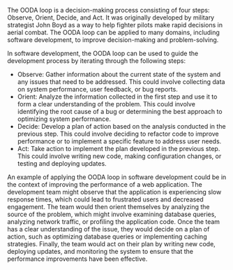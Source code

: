 The OODA loop is a decision-making process consisting of four steps: Observe, Orient, Decide, and Act. It was originally developed by military strategist John Boyd as a way to help fighter pilots make rapid decisions in aerial combat. The OODA loop can be applied to many domains, including software development, to improve decision-making and problem-solving.

In software development, the OODA loop can be used to guide the development process by iterating through the following steps:

-   Observe: Gather information about the current state of the system and any issues that need to be addressed. This could involve collecting data on system performance, user feedback, or bug reports.
-   Orient: Analyze the information collected in the first step and use it to form a clear understanding of the problem. This could involve identifying the root cause of a bug or determining the best approach to optimizing system performance.
-   Decide: Develop a plan of action based on the analysis conducted in the previous step. This could involve deciding to refactor code to improve performance or to implement a specific feature to address user needs.
-   Act: Take action to implement the plan developed in the previous step. This could involve writing new code, making configuration changes, or testing and deploying updates.

An example of applying the OODA loop in software development could be in the context of improving the performance of a web application. The development team might observe that the application is experiencing slow response times, which could lead to frustrated users and decreased engagement. The team would then orient themselves by analyzing the source of the problem, which might involve examining database queries, analyzing network traffic, or profiling the application code. Once the team has a clear understanding of the issue, they would decide on a plan of action, such as optimizing database queries or implementing caching strategies. Finally, the team would act on their plan by writing new code, deploying updates, and monitoring the system to ensure that the performance improvements have been effective.